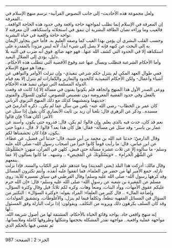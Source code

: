 ------------------------------------------------------------------------

ولعل مجموعة هذه الأحاديث- إلى جانب النصوص القرآنية- ترسم منهج الإسلام في
المعرفة..  
إن المعرفة في الإسلام إنما تطلب لمواجهة حاجة واقعة وفي حدود هذه الحاجة
الواقعة.. فالغيب وما وراءه تصان الطاقة البشرية أن تنفق في استجلائه
واستكناهه، لأن معرفته لا تواجه حاجة واقعية في حياة البشرية.  
وحسب القلب البشري أن يؤمن بهذا الغيب كما وصفه العليم به. فأما حين يتجاوز
الإيمان به إلى البحث عن كنهه فإنه لا يصل إلى شيء أبداً، لأنه ليس مزوداً
بالمقدرة على استكناهه إلا في الحدود التي كشف الله عنها.. فهو جهد ضائع.
فوق أنه ضرب في التيه بلا دليل، يؤدي إلى الضلال البعيد.  
وأما الأحكام الشرعية فتطلب ويسأل عنها عند وقوع الأقضية التي تتطلب هذه
الأحكام.. وهذا هو منهج الإسلام..  
ففي طوال العهد المكي لم يتنزل حكم شرعي تنفيذي- وإن تنزلت الأوامر
والنواهي عن أشياء وأعمال- ولكن الأحكام التنفيذية كالحدود والتعازير
والكفارات لم تتنزل إلا بعد قيام الدولة المسلمة التي تتولى تنفيذ هذه
الأحكام.  
ووعى الصدر الأول هذا المنهج واتجاهه فلم يكونوا يفتون في مسألة إلا إذا
كانت قد وقعت بالفعل وفي حدود القضية المعروضة دون تفصيص للنصوص، ليكون
للسؤال والفتوى جديتهما وتمشيهما كذلك مع ذلك المنهج التربوي الرباني:  
كان عمر بن الخطاب- رضي الله عنه- يلعن من سأل عما لم يكن.. ذكره الدارميّ
في مسنده.. وذكر عن الزهري قال: بلغنا أن زيد بن ثابت الأنصاري كان يقول
إذا سئل عن الأمر: أكان هذا؟ فإن قالوا:  
نعم قد كان، حدث فيه بالذي يعلم. وإن قالوا: لم يكن، قال: فذروه حتى يكون.
وأسند عن عمار بن ياسر- وقد سئل عن مسألة- فقال: هل كان هذا بعد؟ قالوا:
لا. قال. دعونا حتى يكون، فإذا كان تجشمناها لكم.  
وقال الدارميّ: حدثنا عبد الله بن محمد بن أبي شيبة، قال: حدثنا ابن فضيل،
عن عطاء، عن ابن عباس، قال: ما رأيت قوماً كانوا خيراً من أصحاب رسول الله-
صلى الله عليه وسلم- ما سألوه إلا عن ثلاث عشرة مسألة حتى قبض، كلهن في
القرآن، منهن: «يَسْئَلُونَكَ عَنِ الشَّهْرِ الْحَرامِ» .. «وَيَسْئَلُونَكَ عَنِ الْمَحِيضِ» ..
وشبهه.. ما كانوا يسألون إلا عما ينفعهم.  
وقال مالك: أدركت هذا البلد (يعني المدينة) وما عندهم علم غير الكتاب
والسنة. فإذا نزلت نازلة، جمع الأمير لها من حضر من العلماء، فما اتفقوا
عليه أنفذه. وأنتم تكثرون المسائل وقد كرهها رسول الله- صلى الله عليه
وسلم! وقال القرطبي في سياق تفسيره للآية: روى مسلم عن المغيرة بن شعبة عن
رسول الله- صلى الله عليه وسلم- قال: «إن الله حرم عليكم عقوق الأمهات،
ووأد البنات، ومنعاً وهات. وكره لكم ثلاثاً: قيل وقال وكثرة السؤال، وإضاعة
المال» .. قال كثير من العلماء: المراد بقوله: «وكثرة السؤال» : التكثير من
السؤال في المسائل الفقهية تنطعاً، وتكلفاً فيما لم ينزل، والأغلوطات، وتشقيق
المولدات. وقد كان السلف يكرهون ذلك ويرونه من التكلف. ويقولون: إذا نزلت
النازلة وفق المسئول لها..  
إنه منهج واقعي جاد. يواجه وقائع الحياة بالأحكام، المشتقة لها من أصول
شريعة الله، مواجهة عملية واقعية.. مواجهة تقدر المشكلة بحجمها وشكلها
وظروفها كاملة وملابساتها، ثم تقضي فيها بالحكم الذي

------------------------------------------------------------------------

الجزء: 2 ¦ الصفحة: 987
